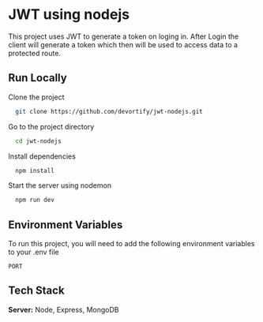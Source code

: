 
# JWT using nodejs

This project uses JWT to generate a token on loging in.
After Login the client will generate a token which then will be used to access data to a protected route.


## Run Locally

Clone the project

```bash
  git clone https://github.com/devortify/jwt-nodejs.git
```

Go to the project directory

```bash
  cd jwt-nodejs
```

Install dependencies

```bash
  npm install
```

Start the server using nodemon

```bash
  npm run dev
```


## Environment Variables

To run this project, you will need to add the following environment variables to your .env file

`PORT`


## Tech Stack

**Server:** Node, Express, MongoDB

